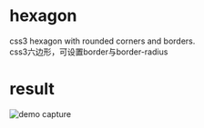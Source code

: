 # hexagon
css3 hexagon with rounded corners and borders.    
css3六边形，可设置border与border-radius

# result
![demo capture](https://raw.githubusercontent.com/tarobjtu/hexagon/master/demo_capture.png)